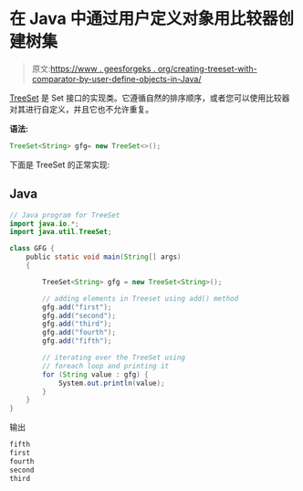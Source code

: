 # 在 Java 中通过用户定义对象用比较器创建树集

> 原文:[https://www . geesforgeks . org/creating-treeset-with-comparator-by-user-define-objects-in-Java/](https://www.geeksforgeeks.org/creating-treeset-with-comparator-by-user-define-objects-in-java/)

[TreeSet](https://www.geeksforgeeks.org/treeset-in-java-with-examples/) 是 Set 接口的实现类。它遵循自然的排序顺序，或者您可以使用比较器对其进行自定义，并且它也不允许重复。

**语法:**

```java
TreeSet<String> gfg= new TreeSet<>();
```

下面是 TreeSet 的正常实现:

## Java

```java
// Java program for TreeSet
import java.io.*;
import java.util.TreeSet;

class GFG {
    public static void main(String[] args)
    {

        TreeSet<String> gfg = new TreeSet<String>();

        // adding elements in Treeset using add() method
        gfg.add("first");
        gfg.add("second");
        gfg.add("third");
        gfg.add("fourth");
        gfg.add("fifth");

        // iterating over the TreeSet using
        // foreach loop and printing it
        for (String value : gfg) {
            System.out.println(value);
        }
    }
}
```

输出

```java
fifth
first
fourth
second
third
```